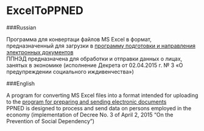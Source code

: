 # ExcelToPPNED

 ###Russian
 
Программа для конвертаци файлов MS Excel в формат, предназначенный для загрузки в [программу подготовки и направления электронных документов](https://www.gb.by/novosti/ekonomika/sozdana-novaya-versiya-po-dlya-napolneni)   
ППНЭД предназначена для обработки и отправки данных о лицах, занятых в экономике (исполнение  Декрета от 02.04.2015 г. № 3 «О предупреждении социального иждивенчества»)



###English

A program for converting MS Excel files into a format intended for uploading to the [program for preparing and sending electronic documents](https://www.gb.by/novosti/ekonomika/sozdana-novaya-versiya-po-dlya-napolneni)   
PPNED is designed to process and send data on persons employed in the economy (implementation of Decree No. 3 of April 2, 2015 “On the Prevention of Social Dependency”)
